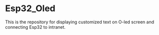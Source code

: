 # Esp32_Oled
This is the repository for displaying customized text on O-led screen and connecting Esp32 to intranet.

